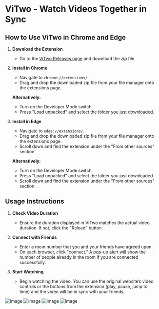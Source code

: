 # ViTwo - Watch Videos Together in Sync

## How to Use ViTwo in Chrome and Edge

1. **Download the Extension**
   - Go to the [ViTwo Releases page](https://github.com/Trotyl15/ViTwo/releases) and download the zip file.

2. **Install in Chrome**
   - Navigate to `chrome://extensions/`.
   - Drag and drop the downloaded zip file from your file manager onto the extensions page.
   
   **Alternatively:**
   - Turn on the Developer Mode switch.
   - Press "Load unpacked" and select the folder you just downloaded.

3. **Install in Edge**
   - Navigate to `edge://extensions/`.
   - Drag and drop the downloaded zip file from your file manager onto the extensions page.
   - Scroll down and find the extension under the "From other sources" section.
   
   **Alternatively:**
   - Turn on the Developer Mode switch.
   - Press "Load unpacked" and select the folder you just downloaded.
   - Scroll down and find the extension under the "From other sources" section.

## Usage Instructions

1. **Check Video Duration**
   - Ensure the duration displayed in ViTwo matches the actual video duration. If not, click the "Reload" button.

2. **Connect with Friends**
   - Enter a room number that you and your friends have agreed upon.
   - On each browser, click "connect." A pop-up alert will show the number of people already in the room if you are connected successfully.

3. **Start Watching**
   - Begin watching the video. You can use the original website’s video controls or the bottons from the extension (play, pause, jump to time) and the video will be in sync with your friends.

![image](https://github.com/user-attachments/assets/43f0bc41-6986-482b-a8b8-d165b8c1eb66)
![image](https://github.com/user-attachments/assets/32b68315-c25b-49a9-81f8-6722f4e78502)
![image](https://github.com/user-attachments/assets/39c428c7-110b-45da-aac9-9e919418aa3d)
![image](https://github.com/user-attachments/assets/62913c9c-e522-4e4e-8d51-9330d0d21f1b)


